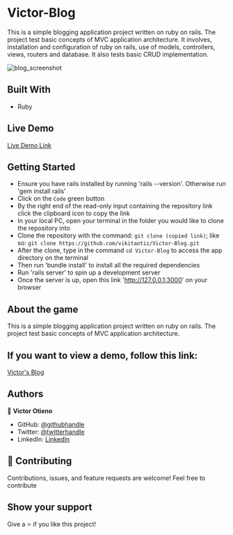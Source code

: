 # Victor-Blog

This is a simple blogging application project written on ruby on rails. The project test basic concepts of MVC application architecture. It involves, installation and configuration of ruby on rails, use of models, controllers, views, routers and database. It also tests basic CRUD implementation.

![blog_screenshot](https://user-images.githubusercontent.com/42869046/120564732-3f943680-c414-11eb-8fd0-5643e225fec1.JPG)

## Built With

- Ruby

## Live Demo

[Live Demo Link](https://vikita-blog.herokuapp.com/)

## Getting Started

- Ensure you have rails installed by running 'rails --version'. Otherwise run 'gem install rails'
- Click on the `Code` green button
- By the right end of the read-only input containing the repository link click the clipboard icon to copy the link
- In your local PC, open your terminal in the folder you would like to clone the repository into
- Clone the repository with the command: `git clone (copied link)`; like so: `git clone https://github.com/vikitaotiz/Victor-Blog.git`
- After the clone, type in the command `cd Victor-Blog` to access the app directory on the terminal
- Then run 'bundle install' to install all the required dependencies
- Run 'rails server' to spin up a development server
- Once the server is up, open this link 'http://127.0.0.1:3000' on your browser

## About the game

This is a simple blogging application project written on ruby on rails. The project test basic concepts of MVC application architecture.

## If you want to view a demo, follow this link:

[Victor's Blog](https://vikita-blog.herokuapp.com/)

## Authors

:bust_in_silhouette: **Victor Otieno**

- GitHub: [@githubhandle](https://github.com/vikitaotiz)
- Twitter: [@twitterhandle](https://twitter.com/victoro29641869)
- LinkedIn: [LinkedIn](https://www.linkedin.com/in/victor-otieno-22ba7773/)

## :handshake: Contributing

Contributions, issues, and feature requests are welcome!
Feel free to contribute

## Show your support

Give a ⭐️ if you like this project!
